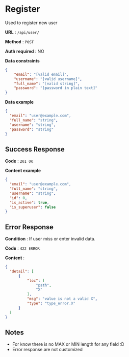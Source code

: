 # Register

Used to register new user

**URL** : `/api/user/`

**Method** : `POST`

**Auth required** : NO

**Data constraints**

```json
{
    "email": "[valid email]",
    "username": "[valid username]",
    "full_name": "[valid string]",
    "password": "[password in plain text]"
}
```

**Data example**

```json
{
  "email": "user@example.com",
  "full_name": "string",
  "username": "string",
  "password": "string"
}
```

## Success Response

**Code** : `201 OK`

**Content example**

```json
{
  "email": "user@example.com",
  "full_name": "string",
  "username": "string",
  "id": 0,
  "is_active": true,
  "is_superuser": false
}
```

## Error Response

**Condition** : If user miss or enter invalid data.

**Code** : `422 ERROR`

**Content** :

  ```json
{
    "detail": [
        {
            "loc": [
                "path",
                "X"
            ],
            "msg": "value is not a valid X",
            "type": "type_error.X"
        }
    ]
}
  ```


## Notes

* For know there is no MAX or MIN length for any field :D
* Error response are not customized